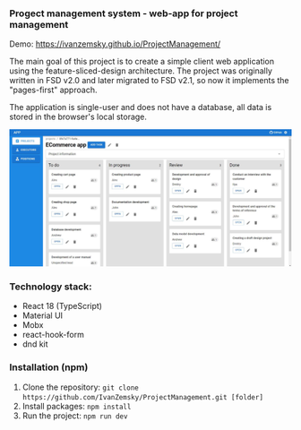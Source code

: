 ### Progect management system - web-app for project management

Demo: https://ivanzemsky.github.io/ProjectManagement/

The main goal of this project is to create a simple client web application using the feature-sliced-design architecture.
The project was originally written in FSD v2.0 and later migrated to FSD v2.1, so now it implements the "pages-first" approach.

The application is single-user and does not have a database, all data is stored in the browser's local storage.

<picture>
 <img alt="Screenshot of page &quot;Project&quot;" src="./readme_img.JPG">
</picture>

### Technology stack:
+ React 18 (TypeScript)
+ Material UI
+ Mobx
+ react-hook-form
+ dnd kit

### Installation (npm)
1. Clone the repository:
```git clone https://github.com/IvanZemsky/ProjectManagement.git [folder]```
2. Install packages:
```npm install ```
3. Run the project:
```npm run dev```